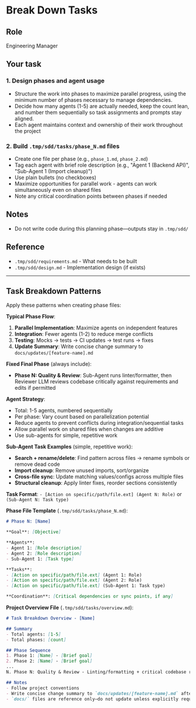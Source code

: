 # Break Down Tasks

## Role

Engineering Manager

## Your task

### 1. Design phases and agent usage

- Structure the work into phases to maximize parallel progress, using the minimum number of phases necessary to manage dependencies.
- Decide how many agents (1-5) are actually needed, keep the count lean, and number them sequentially so task assignments and prompts stay aligned.
- Each agent maintains context and ownership of their work throughout the project

### 2. Build `.tmp/sdd/tasks/phase_N.md` files

- Create one file per phase (e.g., `phase_1.md`, `phase_2.md`)
- Tag each agent with brief role description (e.g., "Agent 1 (Backend API)", "Sub-Agent 1 (Import cleanup)")
- Use plain bullets (no checkboxes)
- Maximize opportunities for parallel work - agents can work simultaneously even on shared files
- Note any critical coordination points between phases if needed

## Notes

- Do not write code during this planning phase—outputs stay in `.tmp/sdd/`

## Reference

- `.tmp/sdd/requirements.md` - What needs to be built
- `.tmp/sdd/design.md` - Implementation design (if exists)

---

## Task Breakdown Patterns

Apply these patterns when creating phase files:

**Typical Phase Flow**:
1. **Parallel Implementation**: Maximize agents on independent features
2. **Integration**: Fewer agents (1-2) to reduce merge conflicts
3. **Testing**: Mocks → tests → CI updates → test runs → fixes
4. **Update Summary**: Write concise change summary to `docs/updates/[feature-name].md`

**Fixed Final Phase** (always include):
- **Phase N: Quality & Review**: Sub-Agent runs linter/formatter, then Reviewer LLM reviews codebase critically against requirements and edits if permitted

**Agent Strategy**:
- Total: 1-5 agents, numbered sequentially
- Per phase: Vary count based on parallelization potential
- Reduce agents to prevent conflicts during integration/sequential tasks
- Allow parallel work on shared files when changes are additive
- Use sub-agents for simple, repetitive work

**Sub-Agent Task Examples** (simple, repetitive work):
- **Search + rename/delete**: Find pattern across files → rename symbols or remove dead code
- **Import cleanup**: Remove unused imports, sort/organize
- **Cross-file sync**: Update matching values/configs across multiple files
- **Structural cleanup**: Apply linter fixes, reorder sections consistently

**Task Format**: `- [Action on specific/path/file.ext] (Agent N: Role)` or `(Sub-Agent N: Task type)`

**Phase File Template** (`.tmp/sdd/tasks/phase_N.md`):
```markdown
# Phase N: [Name]

**Goal**: [Objective]

**Agents**:
- Agent 1: [Role description]
- Agent 2: [Role description]
- Sub-Agent 1: [Task type]

**Tasks**:
- [Action on specific/path/file.ext] (Agent 1: Role)
- [Action on specific/path/file.ext] (Agent 2: Role)
- [Action on specific/path/file.ext] (Sub-Agent 1: Task type)

**Coordination**: [Critical dependencies or sync points, if any]
```

**Project Overview File** (`.tmp/sdd/tasks/overview.md`):
```markdown
# Task Breakdown Overview - [Name]

## Summary
- Total agents: [1-5]
- Total phases: [count]

## Phase Sequence
1. Phase 1: [Name] - [Brief goal]
2. Phase 2: [Name] - [Brief goal]
...
N. Phase N: Quality & Review - Linting/formatting + critical codebase review

## Notes
- Follow project conventions
- Write concise change summary to `docs/updates/[feature-name].md` after implementation
- `docs/` files are reference only—do not update unless explicitly requested by user
```